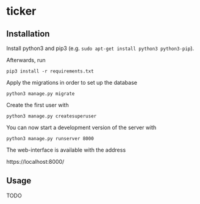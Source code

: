 # ticker

## Installation

Install python3 and pip3 (e.g. `sudo apt-get install python3 python3-pip`).

Afterwards, run

    pip3 install -r requirements.txt

Apply the migrations in order to set up the database

    python3 manage.py migrate

Create the first user with

    python3 manage.py createsuperuser

You can now start a development version of the server with

    python3 manage.py runserver 8000

The web-interface is available with the address
    
   https://localhost:8000/
   
## Usage

TODO
